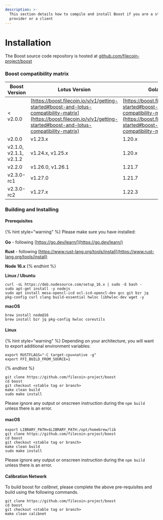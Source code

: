 ```yaml
---
description: >-
  This section details how to compile and install Boost if you are a storage
  provider or a client
---
```


# Installation

The Boost source code repository is hosted at [github.com/filecoin-project/boost](https://github.com/filecoin-project/boost)

### Boost compatibility matrix

| Boost Version          | Lotus Version                                                                                                                                                              | Golang Version                                                                                                                                                             | Curio Version |
| ---------------------- | -------------------------------------------------------------------------------------------------------------------------------------------------------------------------- | -------------------------------------------------------------------------------------------------------------------------------------------------------------------------- | ------------- |
| < v2.0.0               | [https://boost.filecoin.io/v/v1/getting-started#boost-and-lotus-compatibility-matrix](https://boost.filecoin.io/v/v1/getting-started#boost-and-lotus-compatibility-matrix) | [https://boost.filecoin.io/v/v1/getting-started#boost-and-lotus-compatibility-matrix](https://boost.filecoin.io/v/v1/getting-started#boost-and-lotus-compatibility-matrix) | NA            |
| v2.0.0                 | v1.23.x                                                                                                                                                                    | 1.20.x                                                                                                                                                                     | NA            |
| v2.1.0, v2.1.1, v2.1.2 | v1.24.x, v1.25.x                                                                                                                                                           | 1.20.x                                                                                                                                                                     | NA            |
| v2.2.0                 | v1.26.0, v1.26.1                                                                                                                                                           | 1.21.7                                                                                                                                                                     | NA            |
| v2.3.0-rc1             | v1.27.0                                                                                                                                                                    | 1.21.7                                                                                                                                                                     | NA            |
| v2.3.0-rc2             | v1.27.x                                                                                                                                                                    | 1.22.3                                                                                                                                                                     | 1.22.0        |

### Building and Installing

#### Prerequisites

{% hint style="warning" %}
Please make sure you have installed:\
\
**Go** - following [https://go.dev/learn/](https://go.dev/learn/)

**Rust** - following [https://www.rust-lang.org/tools/install](https://www.rust-lang.org/tools/install)

**Node 16.x**
{% endhint %}

**Linux / Ubuntu**

```
curl -sL https://deb.nodesource.com/setup_16.x | sudo -E bash -
sudo apt-get install -y nodejs
sudo apt install mesa-opencl-icd ocl-icd-opencl-dev gcc git bzr jq pkg-config curl clang build-essential hwloc libhwloc-dev wget -y
```

**macOS**

```
brew install node@16
brew install bzr jq pkg-config hwloc coreutils
```

#### Linux

{% hint style="warning" %}
Depending on your architecture, you will want to export additional environment variables:

```
export RUSTFLAGS="-C target-cpu=native -g"
export FFI_BUILD_FROM_SOURCE=1
```
{% endhint %}

```
git clone https://github.com/filecoin-project/boost
cd boost
git checkout <stable tag or branch>
make clean build
sudo make install
```

Please ignore any output or onscreen instruction during the `npm build` unless there is an error.

#### macOS

```
export LIBRARY_PATH=$LIBRARY_PATH:/opt/homebrew/lib
git clone https://github.com/filecoin-project/boost
cd boost
git checkout <stable tag or branch>
make clean build
sudo make install
```

Please ignore any output or onscreen instruction during the `npm build` unless there is an error.

#### **Calibration Network**

To build boost for _calibnet_, please complete the above pre-requisites and build using the following commands.

```
git clone https://github.com/filecoin-project/boost
cd boost
git checkout <stable tag or branch>
make clean calibnet
```
